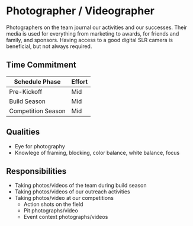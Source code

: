 # Photographer / Videographer

Photographers on the team journal our activities and our successes. Their media is used for everything from marketing to awards,
for friends and family, and sponsors. Having access to a good digital SLR camera is beneficial, but not always required.

## Time Commitment

| Schedule Phase     | Effort   |
|--------------------|----------|
| Pre-Kickoff        | Mid      |
| Build Season       | Mid      |
| Competition Season | Mid      |

## Qualities
 - Eye for photography
 - Knowlege of framing, blocking, color balance, white balance, focus

## Responsibilities
 - Taking photos/videos of the team during build season
 - Taking photos/videos of our outreach activities
 - Taking photos/video at our competitions
   - Action shots on the field
   - Pit photographs/video
   - Event context photographs/videos
